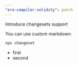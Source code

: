 ```yaml
---
"era-compiler-solidity": patch
---
```


Introduce changesets support

You can use custom markdown:
```bash
npx changeset
```

* first
* second
